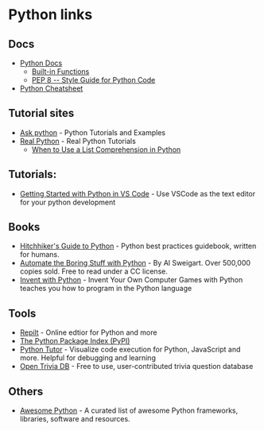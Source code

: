 # Python links

## Docs

- [Python Docs](https://docs.python.org/3/)
  - [Built-in Functions](https://docs.python.org/3/library/functions.html)
  - [PEP 8 -- Style Guide for Python Code](https://www.python.org/dev/peps/pep-0008/)
- [Python Cheatsheet](https://www.pythoncheatsheet.org/)

## Tutorial sites

- [Ask python](https://www.askpython.com/) - Python Tutorials and Examples
- [Real Python](https://realpython.com/) - Real Python Tutorials
  - [When to Use a List Comprehension in Python](https://realpython.com/list-comprehension-python/)

## Tutorials:

- [Getting Started with Python in VS Code](https://code.visualstudio.com/docs/python/python-tutorial) - Use VSCode as the text editor for your python development

## Books

- [Hitchhiker's Guide to Python](https://github.com/realpython/python-guide) - Python best practices guidebook, written for humans.
- [Automate the Boring Stuff with Python](https://automatetheboringstuff.com/) - By Al Sweigart. Over 500,000 copies sold. Free to read under a CC license.
- [Invent with Python](https://inventwithpython.com/invent4thed/) - Invent Your Own Computer Games with Python teaches you how to program in the Python language

## Tools

- [Repilt](https://replit.com/~) - Online edtior for Python and more
- [The Python Package Index (PyPI)](https://pypi.org/)
- [Python Tutor](https://pythontutor.com/) - Visualize code execution for Python, JavaScript and more. Helpful for debugging and learning
- [Open Trivia DB](https://opentdb.com/) - Free to use, user-contributed trivia question database

## Others

- [Awesome Python](https://github.com/vinta/awesome-python) - A curated list of awesome Python frameworks, libraries, software and resources.
